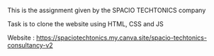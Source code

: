 This is the assignment given by the SPACIO TECHTONICS company

Task is to clone the website using HTML, CSS and JS

Website : https://spaciotechtonics.my.canva.site/spacio-techtonics-consultancy-v2
